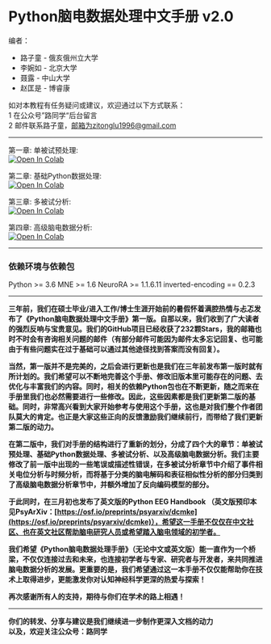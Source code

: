 # **Python脑电数据处理中文手册 v2.0**  

编者：  
- 路子童 - 俄亥俄州立大学  
- 李婉如 - 北京大学  
- 聂露 - 中山大学
- 赵匡是 - 博睿康

如对本教程有任务疑问或建议，欢迎通过以下方式联系：  
1 在公众号”路同学“后台留言  
2 邮件联系路子童，邮箱为zitonglu1996@gmail.com

***

第一章: 单被试预处理:  
[![Open In Colab](https://colab.research.google.com/assets/colab-badge.svg)](https://colab.research.google.com/github/ZitongLu1996/Python-EEG-Handbook-CN/blob/master/EEG_CN_Python_Handbook_Preprocessing.ipynb)

第二章: 基础Python数据处理:  
[![Open In Colab](https://colab.research.google.com/assets/colab-badge.svg)](https://colab.research.google.com/github/ZitongLu1996/Python-EEG-Handbook-CN/blob/master/EEG_CN_Python_Handbook_DataOperations.ipynb)

第三章: 多被试分析:  
[![Open In Colab](https://colab.research.google.com/assets/colab-badge.svg)](https://colab.research.google.com/github/ZitongLu1996/Python-EEG-Handbook-CN/blob/master/EEG_CN_Python_Handbook_MultisubjectsAnalysis.ipynb)

第四章: 高级脑电数据分析:  
[![Open In Colab](https://colab.research.google.com/assets/colab-badge.svg)](https://colab.research.google.com/github/ZitongLu1996/Python-EEG-Handbook-CN/blob/master/EEG_CN_Python_Handbook_AdvancedAnalysis.ipynb)

***

### 依赖环境与依赖包

Python >= 3.6
MNE >= 1.6
NeuroRA >= 1.1.6.11
inverted-encoding == 0.2.3

***

**三年前，我们在硕士毕业/进入工作/博士生涯开始前的暑假怀着满腔热情与忐忑发布了《Python脑电数据处理中文手册》第一版。自那以来，我们收到了广大读者的强烈反响与宝贵意见。我们的GitHub项目已经收获了232颗Stars，我的邮箱也时不时会有咨询相关问题的邮件（有部分邮件可能因为邮件太多忘记回复、也可能由于有些问题实在过于基础可以通过其他途径找到答案而没有回复）。**  

**当然，第一版并不是完美的，之后会进行更新也是我们在三年前发布第一版时就有所计划的。我们希望可以不断地完善这个手册、修改旧版本里可能存在的问题、去优化与丰富我们的内容。同时，相关的依赖Python包也在不断更新，随之而来在手册里我们也必然需要进行一些修改。因此，这些因素都是我们更新第二版的基础。同时，非常高兴看到大家开始参考与使用这个手册，这也是对我们整个作者团队莫大的肯定。也正是大家这些正向的反馈激励我们继续前行，而带给了我们更新第二版的动力。**  

**在第二版中，我们对手册的结构进行了重新的划分，分成了四个大的章节：单被试预处理、基础Python数据处理、多被试分析、以及高级脑电数据分析。我们主要修改了前一版中出现的一些笔误或描述性错误，在多被试分析章节中介绍了事件相关电位分析与时频分析，而将基于分类的脑电解码和表征相似性分析的部分归类到了高级脑电数据分析章节中，并额外增加了反向编码模型的部分。**  

**于此同时，在三月初也发布了英文版的Python EEG Handbook （英文版预印本见PsyArXiv：[https://osf.io/preprints/psyarxiv/dcmke](https://osf.io/preprints/psyarxiv/dcmke)），希望这一手册不仅仅在中文社区、也在英文社区帮助脑电研究人员或希望踏入脑电领域的初学者。**  

**我们希望《Python脑电数据处理手册》（无论中文或英文版）能一直作为一个桥梁，不仅仅连接过去和未来，也连接初学者与专家、研究者与开发者，来共同推进脑电数据分析的发展。更重要的是，我们希望通过这一本手册不仅仅能帮助你在技术上取得进步，更能激发你对认知神经科学更深的热爱与探索！**  

**再次感谢所有人的支持，期待与你们在学术的路上相遇！**  

***

**你们的转发、分享与建议是我们继续进一步制作更深入文档的动力**  
**以及，欢迎关注公众号：路同学**
